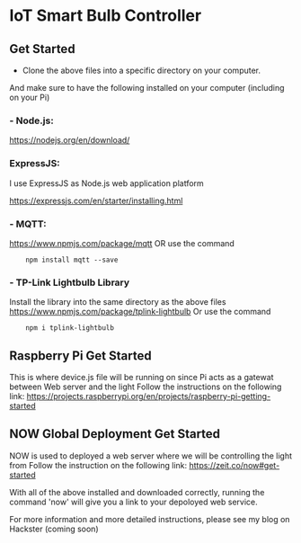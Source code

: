 # IoT Smart Bulb Controller

## Get Started

 - Clone the above files into a specific directory on your computer.
 
 And make sure to have the following installed on your computer (including on your Pi)

### - Node.js:
   https://nodejs.org/en/download/

### ExpressJS:
   I use ExpressJS as Node.js web application platform
    
   https://expressjs.com/en/starter/installing.html 

### - MQTT:
   https://www.npmjs.com/package/mqtt OR use the command
 
        npm install mqtt --save
        
### - TP-Link Lightbulb Library
   Install the library into the same directory as the above files
   https://www.npmjs.com/package/tplink-lightbulb Or use the command
    
        npm i tplink-lightbulb
 
## Raspberry Pi Get Started
This is where device.js file will be running on since Pi acts as a gatewat between Web server and the light
Follow the instructions on the following link:
https://projects.raspberrypi.org/en/projects/raspberry-pi-getting-started

## NOW Global Deployment Get Started
NOW is used to deployed a web server where we will be controlling the light from
Follow the instruction on the following link: https://zeit.co/now#get-started

With all of the above installed and downloaded correctly, running the command 'now' will give you a link to your depoloyed web service.

For more information and more detailed instructions, please see my blog on Hackster (coming soon)

